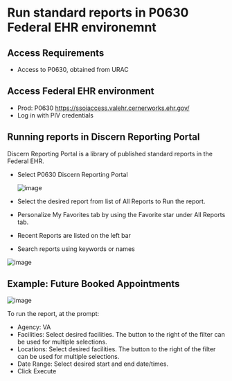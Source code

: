 # Run standard reports in P0630 Federal EHR environemnt

## Access Requirements
* Access to P0630, obtained from URAC

## Access Federal EHR environment
* Prod: P0630 https://ssoiaccess.valehr.cernerworks.ehr.gov/
* Log in with PIV credentials



## Running reports in Discern Reporting Portal
Discern Reporting Portal is a library of published standard reports in the Federal EHR. 
* Select P0630 Discern Reporting Portal

   ![image](https://github.com/user-attachments/assets/45c0bc9a-a74d-4c87-8796-01ae3303470a)
* Select the desired report from list of All Reports to Run the report.
* Personalize My Favorites tab by using the Favorite star under All Reports tab.
* Recent Reports are listed on the left bar
* Search reports using keywords or names

![image](https://github.com/user-attachments/assets/5309153d-c75d-4017-89bb-2009598ed658)


## Example: Future Booked Appointments

![image](https://github.com/user-attachments/assets/84bdadc3-b053-4ceb-93f9-2bdff98d3881)

To run the report, at the prompt: 
* Agency: VA
* Facilities: Select desired facilities. The button to the right of the filter can be used for multiple selections.
* Locations: Select desired facilities. The button to the right of the filter can be used for multiple selections.
* Date Range: Select desired start and end date/times.
* Click Execute
